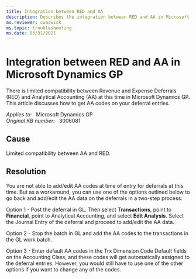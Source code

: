 ```yaml
---
title: Integration between RED and AA
description: Describes the integration between RED and AA in Microsoft Dynamics GP.
ms.reviewer: cwaswick
ms.topic: troubleshooting
ms.date: 03/31/2021
---
```

# Integration between RED and AA in Microsoft Dynamics GP

There is limited compatibility between Revenue and Expense Deferrals (RED) and Analytical Accounting (AA) at this time in Microsoft Dynamics GP. This article discusses how to get AA codes on your deferral entries.

_Applies to:_ &nbsp; Microsoft Dynamics GP  
_Original KB number:_ &nbsp; 3006081

## Cause

Limited compatibility between AA and RED.

## Resolution

You are not able to add/edit AA codes at time of entry for deferrals at this time. But as a workaround, you can use one of the options outlined below to go back and add/edit the AA data on the deferrals in a two-step process:

Option 1 - Post the deferral in GL. Then select **Transactions**, point to **Financial**, point to Analytical Accounting, and select **Edit Analysis**. Select the Journal Entry of the deferral and proceed to add/edit the AA data.

Option 2 - Stop the batch in GL and add the AA codes to the transactions in the GL work batch.

Option 3 - Enter default AA codes in the Trx Dimension Code Default fields on the Accounting Class, and these codes will get automatically assigned to the deferral entries. However, you would still have to use one of the other options if you want to change any of the codes.
